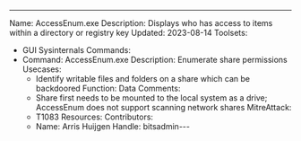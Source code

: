 ---
Name: AccessEnum.exe
Description: Displays who has access to items within a directory or registry key
Updated: 2023-08-14
Toolsets: 
  - GUI
Sysinternals
Commands:
  - Command: AccessEnum.exe
    Description: Enumerate share permissions
    Usecases:
      - Identify writable files and folders on a share which can be backdoored
    Function: Data
    Comments:
      - Share first needs to be mounted to the local system as a drive; AccessEnum does not support scanning network shares
    MitreAttack:
      - T1083
Resources:
Contributors:
    - Name: Arris Huijgen
      Handle: bitsadmin---
